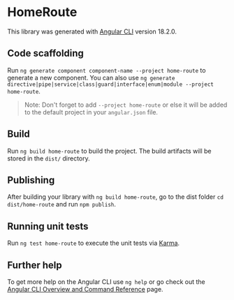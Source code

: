 # HomeRoute

This library was generated with [Angular CLI](https://github.com/angular/angular-cli) version 18.2.0.

## Code scaffolding

Run `ng generate component component-name --project home-route` to generate a new component. You can also use `ng generate directive|pipe|service|class|guard|interface|enum|module --project home-route`.
> Note: Don't forget to add `--project home-route` or else it will be added to the default project in your `angular.json` file. 

## Build

Run `ng build home-route` to build the project. The build artifacts will be stored in the `dist/` directory.

## Publishing

After building your library with `ng build home-route`, go to the dist folder `cd dist/home-route` and run `npm publish`.

## Running unit tests

Run `ng test home-route` to execute the unit tests via [Karma](https://karma-runner.github.io).

## Further help

To get more help on the Angular CLI use `ng help` or go check out the [Angular CLI Overview and Command Reference](https://angular.dev/tools/cli) page.
